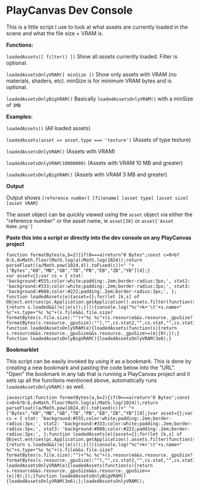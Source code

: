 # PlayCanvas Dev Console

This is a little script I use to look at what assets are currently loaded in the scene and what the file size + VRAM is.

**Functions:**

`loadedAssets([ filter() ])` Show all assets currently loaded. Filter is optional.

`loadedAssetsOnlyVRAM([ minSize ])` Show only assets with VRAM (no materials, shaders, etc). minSize is for minimum VRAM bytes and is optional.

`loadedAssetsOnlyBigVRAM()` Basically `loadedAssetsOnlyVRAM()` with a minSize of `3MB`

**Examples:**

`loadedAssets()` (All loaded assets)

`loadedAssets(asset => asset.type === 'texture')` (Assets of type texture)

`loadedAssetsOnlyVRAM()` (Assets with VRAM)

`loadedAssetsOnlyVRAM(10000000)` (Assets with VRAM 10 MB and greater)

`loadedAssetsOnlyBigVRAM()` (Assets with VRAM 3 MB and greater)

**Output**

Output shows `[reference number] [filename] [asset type] [asset size] [asset VRAM]`

The asset object can be quickly viewed using the `asset` object via either the "reference number" or the asset name, ie `asset[38]` or `asset['Asset Name.png']`


**Paste this into a script or directly into the dev console on any PlayCanvas project**

```
function formatBytes(a,b=2){if(0===a)return"0 Bytes";const c=0>b?0:b,d=Math.floor(Math.log(a)/Math.log(1024));return parseFloat((a/Math.pow(1024,d)).toFixed(c))+" "+["Bytes","KB","MB","GB","TB","PB","EB","ZB","YB"][d];}
var asset={};var cs = { stat: 'background:#555;color:white;padding:.2em;border-radius:3px;', stat2: 'background:#333;color:white;padding:.2em;border-radius:3px;', stat3: 'background:#888;color:#222;padding:.2em;border-radius:3px;', };
function loadedAssets(e){asset={};for(let [k,s] of Object.entries(pc.Application.getApplication().assets.filter(function(s){return s.loaded&&(!e||e(s));}))){console.log("%c"+k+'\t'+s.name+" %c"+s.type+"%c %c"+(s.file&&s.file.size?formatBytes(s.file.size):"")+"%c %c"+(s.resource&&s.resource._gpuSize?formatBytes(s.resource._gpuSize):""),"",cs.stat2,"",cs.stat,"",cs.stat3);asset[k]=asset[s.name]=s;}}
function loadedAssetsOnlyVRAM(e){loadedAssets(function(s){return s.resource&&s.resource._gpuSize&&s.resource._gpuSize>=(e||0);});}
function loadedAssetsOnlyBigVRAM(){loadedAssetsOnlyVRAM(3e6);}
```

**Bookmarklet**

This script can be easily invoked by using it as a bookmark. This is done by creating a new bookmark and pasting the code below into the "URL". "Open" the bookmark in any tab that is running a PlayCanvas project and it sets up all the functions mentioned above, automatically runs `loadedAssetsOnlyVRAM()` as well.

```
javascript:function formatBytes(a,b=2){if(0===a)return"0 Bytes";const c=0>b?0:b,d=Math.floor(Math.log(a)/Math.log(1024));return parseFloat((a/Math.pow(1024,d)).toFixed(c))+" "+["Bytes","KB","MB","GB","TB","PB","EB","ZB","YB"][d];}var asset={};var cs = { stat: 'background:#555;color:white;padding:.2em;border-radius:3px;', stat2: 'background:#333;color:white;padding:.2em;border-radius:3px;', stat3: 'background:#888;color:#222;padding:.2em;border-radius:3px;', };function loadedAssets(e){asset={};for(let [k,s] of Object.entries(pc.Application.getApplication().assets.filter(function(s){return s.loaded&&(!e||e(s));}))){console.log("%c"+k+'\t'+s.name+" %c"+s.type+"%c %c"+(s.file&&s.file.size?formatBytes(s.file.size):"")+"%c %c"+(s.resource&&s.resource._gpuSize?formatBytes(s.resource._gpuSize):""),"",cs.stat2,"",cs.stat,"",cs.stat3);asset[k]=asset[s.name]=s;}}function loadedAssetsOnlyVRAM(e){loadedAssets(function(s){return s.resource&&s.resource._gpuSize&&s.resource._gpuSize>=(e||0);});}function loadedAssetsOnlyBigVRAM(){loadedAssetsOnlyVRAM(3e6);};loadedAssetsOnlyVRAM();
```

